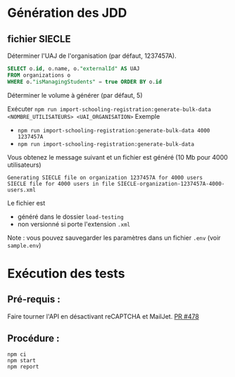 # Génération des JDD

## fichier SIECLE

Déterminer l'UAJ de l'organisation (par défaut, 1237457A).

``` sql
SELECT o.id, o.name, o."externalId" AS UAJ
FROM organizations o
WHERE o."isManagingStudents" = true ORDER BY o.id
``` 
Déterminer le volume à générer (par défaut, 5)  

Exécuter `npm run import-schooling-registration:generate-bulk-data <NOMBRE_UTILISATEURS> <UAI_ORGANISATION>`
Exemple  
- `npm run import-schooling-registration:generate-bulk-data 4000 1237457A`
- `npm run import-schooling-registration:generate-bulk-data`

Vous obtenez le message suivant et un fichier est généré (10 Mb pour 4000 utilisateurs)
``` shell script
Generating SIECLE file on organization 1237457A for 4000 users
SIECLE file for 4000 users in file SIECLE-organization-1237457A-4000-users.xml
```

Le fichier est 
- généré dans le dossier `load-testing` 
- non versionné si porte l'extension `.xml`

Note : vous pouvez sauvegarder les paramètres dans un fichier `.env` (voir `sample.env`)

# Exécution des tests

## Pré-requis :

Faire tourner l'API en désactivant reCAPTCHA et MailJet. [PR #478](https://github.com/1024pix/pix/pull/478)

## Procédure :

```
npm ci
npm start
npm report
```
